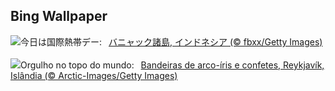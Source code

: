 ## Bing Wallpaper
![](https://www.bing.com/th?id=OHR.BanyakIslands_JA-JP5494773758_UHD.jpg&w=1000)今日は国際熱帯デー:&nbsp;&ensp;[バニャック諸島, インドネシア (© fbxx/Getty Images)](https://www.bing.com/th?id=OHR.BanyakIslands_JA-JP5494773758_UHD.jpg)
<br><br/>
![](https://www.bing.com/th?id=OHR.PrideIceland_PT-BR9247748028_UHD.jpg&w=1000)Orgulho no topo do mundo:&nbsp;&ensp;[Bandeiras de arco-íris e confetes, Reykjavík, Islândia (© Arctic-Images/Getty Images)](https://www.bing.com/th?id=OHR.PrideIceland_PT-BR9247748028_UHD.jpg)
<br><br/>
